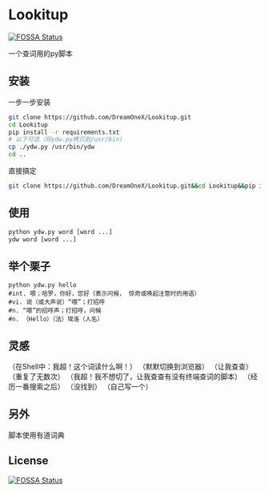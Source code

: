 # Lookitup
[![FOSSA Status](https://app.fossa.com/api/projects/git%2Bgithub.com%2FDreamOneX%2FLookitup.svg?type=shield)](https://app.fossa.com/projects/git%2Bgithub.com%2FDreamOneX%2FLookitup?ref=badge_shield)

一个查词用的py脚本

## 安装
一步一步安装
```bash
git clone https://github.com/DreamOneX/Lookitup.git
cd Lookitup
pip install -r requirements.txt
# 以下可选（将ydw.py拷贝到/usr/bin)
cp ./ydw.py /usr/bin/ydw
cd ..
```
直接搞定
```bash
git clone https://github.com/DreamOneX/Lookitup.git&&cd Lookitup&&pip install -r requirements.txt&&cp ./ydw.py /usr/bin/ydw&&cd ..
```

## 使用
```bash
python ydw.py word [word ...]
ydw word [word ...]
```

## 举个栗子
```basg
python ydw.py hello
#int. 喂；哈罗，你好，您好（表示问候， 惊奇或唤起注意时的用语）
#vi. 说（或大声说）“喂”；打招呼
#n. “喂”的招呼声；打招呼，问候
#n. （Hello）（法）埃洛（人名）
```

## 灵感
（在Shell中：我超！这个词读什么啊！）
（默默切换到浏览器）
（让我查查）
（重复了无数次）
（我超！我不想切了，让我查查有没有终端查词的脚本）
（经历一番搜索之后）
（没找到）
（自己写一个）

## 另外
脚本使用有道词典


## License
[![FOSSA Status](https://app.fossa.com/api/projects/git%2Bgithub.com%2FDreamOneX%2FLookitup.svg?type=large)](https://app.fossa.com/projects/git%2Bgithub.com%2FDreamOneX%2FLookitup?ref=badge_large)